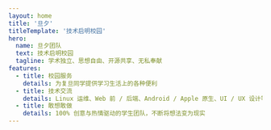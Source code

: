 ```yaml
---
layout: home
title: '旦夕'
titleTemplate: '技术启明校园'
hero:
  name: 旦夕团队
  text: 技术启明校园
  tagline: 学术独立、思想自由、开源共享、无私奉献
features:
  - title: 校园服务
    details: 为复旦同学提供学习生活上的各种便利
  - title: 技术交流
    details: Linux 运维、Web 前 / 后端、Android / Apple 原生、UI / UX 设计等工业级全栈技术共享
  - title: 敢想敢做
    details: 100% 创意与热情驱动的学生团队，不断将想法变为现实
---
```

<script setup>
import IndexView from "./views/IndexView.vue";
</script>

<IndexView/>
